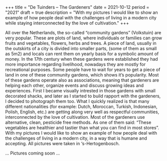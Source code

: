 +++
title = "De Tuinders – The Gardeners"
date = 2021-10-12
period = "2021"
draft = true
description = "With my pictures I would like to show an example of how people deal with the challenges of living in a modern city while staying interconnected by the love of cultivation."
+++

All over the Netherlands, the so-called “community
gardens” (Volkstuin) are very popular. These are plots
of land, where individuals or families can grow fruits and
vegetables, flowers, herbs and trees. A piece of land,
usually in the outskirts of a city is divided into smaller
parts, (some of them as small as 5m2) and locals can rent
them on yearly basis for a symbolic amount of money.
In the 17th century when these gardens were established
they had more importance regarding livelihood,
nowadays they are mostly for recreational purposes.
Some people have to wait for years to get a piece of
land in one of these community gardens, which shows
it’s popularity. Most of these gardens operate also
as associations, meaning that gardeners are helping
each other, organize events and discuss growing
ideas and experiences.
First I became visually intrested in those gardens with
small decorated shacks, and later as I started to build
rapport with the gardeners, I decided to photograph
them too. What I quickly realized is that many different
nationalities (for example: Dutch, Moroccan, Turkish,
Indonesian, Polish, English, etc.) are getting along very
well as respectful communities, interconnected
by the love of cultivation.
Most of the gardeners use alternative, clean, pesticide
free methods. As one of them said: “These vegetables
are healthier and tastier than what you can find in most
stores”. With my pictures I would like to show an example
of how people deal with the challenges of living in
a modern city, in a way that is humane and accepting.
All pictures were taken in ‘s-Hertogenbosch.

... Pictures coming soon ...
